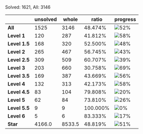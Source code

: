 Solved: 1621, All: 3146

| |unsolved|whole|ratio|progress|
|----|----|----|----|----|
|**All**| 1525 | 3146 | 48.474%| ![52%](https://progress-bar.xyz/52?title=All) |
|**Level 1**| 120 | 287 | 41.812%| ![58%](https://progress-bar.xyz/58?title=All) |
|**Level 1.5**| 168 | 320 | 52.500%| ![48%](https://progress-bar.xyz/48?title=All) |
|**Level 2**| 265 | 467 | 56.745%| ![43%](https://progress-bar.xyz/43?title=All) |
|**Level 2.5**| 309 | 509 | 60.707%| ![39%](https://progress-bar.xyz/39?title=All) |
|**Level 3**| 203 | 660 | 30.758%| ![69%](https://progress-bar.xyz/69?title=All) |
|**Level 3.5**| 169 | 387 | 43.669%| ![56%](https://progress-bar.xyz/56?title=All) |
|**Level 4**| 132 | 313 | 42.173%| ![58%](https://progress-bar.xyz/58?title=All) |
|**Level 4.5**| 83 | 104 | 79.808%| ![20%](https://progress-bar.xyz/20?title=All) |
|**Level 5**| 62 | 84 | 73.810%| ![26%](https://progress-bar.xyz/26?title=All) |
|**Level 5.5**| 9 | 9 | 100.000%| ![0%](https://progress-bar.xyz/0?title=All) |
|**Level 6**| 5 | 6 | 83.333%| ![17%](https://progress-bar.xyz/17?title=All) |
|**Star**|4166.0 | 8533.5 |48.819%| ![51%](https://progress-bar.xyz/51?title=All) |
